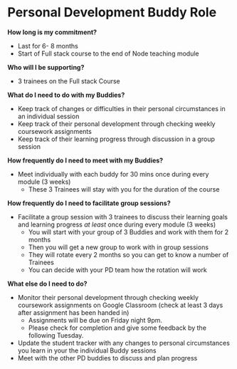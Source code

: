 # Personal Development Buddy Role



**How long is my commitment?**

* Last for 6- 8 months
* Start of Full stack course to the end of Node teaching module 

**Who will I be supporting?**

* 3 trainees on the Full stack Course

**What do I need to do with my Buddies?**

* Keep track of changes or difficulties in their personal circumstances in an individual session
* Keep track of their personal development through checking weekly coursework assignments
* Keep track of  their learning progress through discussion in a group session 

**How frequently do I need to meet with my Buddies?**

* Meet individually with each buddy for 30 mins once during every module \(3 weeks\) 
  * These 3 Trainees will stay with you for the duration of the course

**How frequently do I need to facilitate group sessions?**

* Facilitate a group session with 3 trainees to discuss their learning goals and learning progress _at least_ once during every module \(3 weeks\)
  * You will start with your group of 3 Buddies and work with them for 2 months 
  * Then you will get a new group to work with in group sessions 
  * They will rotate every 2 months so you can get to know a number of Trainees 
  * You can decide with your PD team how the rotation will work 

**What else do I need to do?**

* Monitor their personal development through checking weekly coursework assignments on Google Classroom \(check at least 3 days after assignment has been handed in\)
  * Assignments will be due on Friday night 9pm. 
  * Please check for completion and give some feedback by the following Tuesday. 
* Update the student tracker with any changes to personal circumstances you learn in your the individual Buddy sessions
* Meet with the other PD buddies to discuss and plan progress





